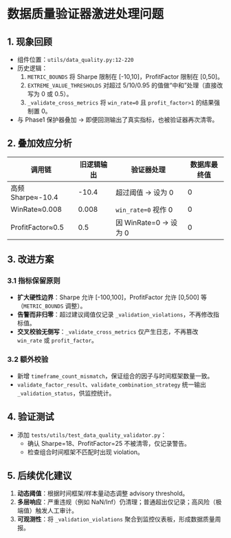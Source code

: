 # 数据质量验证器激进处理问题

## 1. 现象回顾
- 组件位置：`utils/data_quality.py:12-220`
- 历史逻辑：
  1. `METRIC_BOUNDS` 将 Sharpe 限制在 [-10,10]，ProfitFactor 限制在 [0,50]。
  2. `EXTREME_VALUE_THRESHOLDS` 对超过 5/10/0.95 的值做“中和”处理（直接改写为 0 或 0.5）。
  3. `_validate_cross_metrics` 将 `win_rate=0` 且 `profit_factor>1` 的结果强制置 0。
- 与 Phase1 保护器叠加 → 即便回测输出了真实指标，也被验证器再次清零。

## 2. 叠加效应分析
| 调用链 | 旧逻辑输出 | 验证器处理 | 数据库最终值 |
| --- | --- | --- | --- |
| 高频 Sharpe≈-10.4 | -10.4 | 超过阈值 → 设为 0 | 0 |
| WinRate≈0.008 | 0.008 | `win_rate=0` 视作 0 | 0 |
| ProfitFactor≈0.5 | 0.5 | 因 WinRate=0 → 设为 0 | 0 |

## 3. 改进方案
### 3.1 指标保留原则
- **扩大硬性边界**：Sharpe 允许 [-100,100]，ProfitFactor 允许 [0,500] 等（`METRIC_BOUNDS` 调整）。
- **告警而非归零**：超过建议阈值仅记录 `_validation_violations`，不再修改指标值。
- **交叉校验无侧写**：`_validate_cross_metrics` 仅产生日志，不再篡改 `win_rate` 或 `profit_factor`。

### 3.2 额外校验
- 新增 `timeframe_count_mismatch`，保证组合的因子与时间框架数量一致。
- `validate_factor_result`、`validate_combination_strategy` 统一输出 `_validation_status`，供监控统计。

## 4. 验证测试
- 添加 `tests/utils/test_data_quality_validator.py`：
  - 确认 Sharpe=18、ProfitFactor=25 不被清零，仅记录警告。
  - 检查组合时间框架不匹配时出现 violation。

## 5. 后续优化建议
1. **动态阈值**：根据时间框架/样本量动态调整 advisory threshold。
2. **多层响应**：严重违规（例如 NaN/Inf）仍清理；普通超出仅记录；高风险（极端值）触发人工审计。
3. **可观测性**：将 `_validation_violations` 聚合到监控仪表板，形成数据质量周报。
